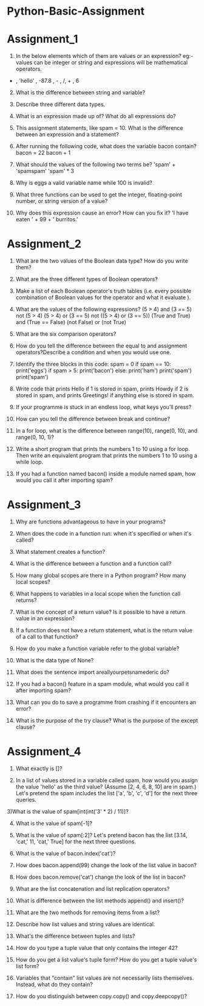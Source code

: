 # Python-Basic-Assignment

# Assignment_1
 
 1) In the below elements which of them are values or an expression? eg:- values can be integer or string and expressions will be mathematical operators.
 * , 'hello' , -87.8 , - , /, + , 6 

2) What is the difference between string and variable?

3) Describe three different data types.

4) What is an expression made up of? What do all expressions do?

5) This assignment statements, like spam = 10. What is the difference between an expression and a statement?

6) After running the following code, what does the variable bacon contain? bacon = 22 bacon + 1

7) What should the values of the following two terms be? 'spam' + 'spamspam' 'spam' * 3

8) Why is eggs a valid variable name while 100 is invalid?

9) What three functions can be used to get the integer, floating-point number, or string version of a value?

10) Why does this expression cause an error? How can you fix it? 'I have eaten ' + 99 + ' burritos.'

# Assignment_2

1) What are the two values of the Boolean data type? How do you write them?

2) What are the three different types of Boolean operators?

3) Make a list of each Boolean operator's truth tables (i.e. every possible combination of Boolean values for the operator and what it evaluate ).

4) What are the values of the following expressions? (5 > 4) and (3 == 5) not (5 > 4) (5 > 4) or (3 == 5) not ((5 > 4) or (3 == 5)) (True and True) and (True == False) (not        False) or (not True)

5) What are the six comparison operators?

6) How do you tell the difference between the equal to and assignment operators?Describe a condition and when you would use one.

7) Identify the three blocks in this code: spam = 0 if spam == 10: print('eggs') if spam > 5: print('bacon') else: print('ham') print('spam') print('spam')

8) Write code that prints Hello if 1 is stored in spam, prints Howdy if 2 is stored in spam, and prints Greetings! if anything else is stored in spam.

9) If your programme is stuck in an endless loop, what keys you’ll press?

10) How can you tell the difference between break and continue?

11) In a for loop, what is the difference between range(10), range(0, 10), and range(0, 10, 1)?

12) Write a short program that prints the numbers 1 to 10 using a for loop. Then write an equivalent program that prints the numbers 1 to 10 using a while loop.

13) If you had a function named bacon() inside a module named spam, how would you call it after importing spam?

# Assignment_3

1) Why are functions advantageous to have in your programs?

2) When does the code in a function run: when it's specified or when it's called?

3) What statement creates a function?

4) What is the difference between a function and a function call?

5) How many global scopes are there in a Python program? How many local scopes?

6) What happens to variables in a local scope when the function call returns?

7) What is the concept of a return value? Is it possible to have a return value in an expression?

8) If a function does not have a return statement, what is the return value of a call to that function?

9) How do you make a function variable refer to the global variable?

10) What is the data type of None?

11) What does the sentence import areallyourpetsnamederic do?

12) If you had a bacon() feature in a spam module, what would you call it after importing spam?

13) What can you do to save a programme from crashing if it encounters an error?

14) What is the purpose of the try clause? What is the purpose of the except clause?

# Assignment_4

1) What exactly is []?

2) In a list of values stored in a variable called spam, how would you assign the value 'hello' as the third value? 
(Assume [2, 4, 6, 8, 10] are in spam.) Let's pretend the spam includes the list ['a', 'b', 'c', 'd'] for the next three queries.

3)What is the value of spam[int(int('3' * 2) / 11)]?

4) What is the value of spam[-1]?

5) What is the value of spam[:2]? Let's pretend bacon has the list [3.14, 'cat,' 11, 'cat,' True] for the next three questions.

6) What is the value of bacon.index('cat')?

7) How does bacon.append(99) change the look of the list value in bacon?

8) How does bacon.remove('cat') change the look of the list in bacon?

9) What are the list concatenation and list replication operators?

10) What is difference between the list methods append() and insert()?

11) What are the two methods for removing items from a list?

12) Describe how list values and string values are identical.

13) What's the difference between tuples and lists?

14) How do you type a tuple value that only contains the integer 42?

15) How do you get a list value's tuple form? How do you get a tuple value's list form?

16) Variables that "contain" list values are not necessarily lists themselves. Instead, what do they contain?

17) How do you distinguish between copy.copy() and copy.deepcopy()?
